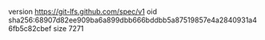 version https://git-lfs.github.com/spec/v1
oid sha256:68907d82ee909ba6a899dbb666bddbb5a87519857e4a2840931a46fb5c82cbef
size 7271
